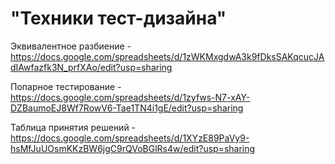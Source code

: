 # "Техники тест-дизайна"
Эквивалентное разбиение - https://docs.google.com/spreadsheets/d/1zWKMxgdwA3k9fDksSAKqcucJAdIAwfazfk3N_prfXAo/edit?usp=sharing

Попарное тестирование - https://docs.google.com/spreadsheets/d/1zyfws-N7-xAY-DZBaumoEJ8Wf7RowV6-Tae1TN4i1gE/edit?usp=sharing

Таблица принятия решений - https://docs.google.com/spreadsheets/d/1XYzE89PaVy9-hsMfJuUOsmKKzBW6jgC9rQVoBGlRs4w/edit?usp=sharing
